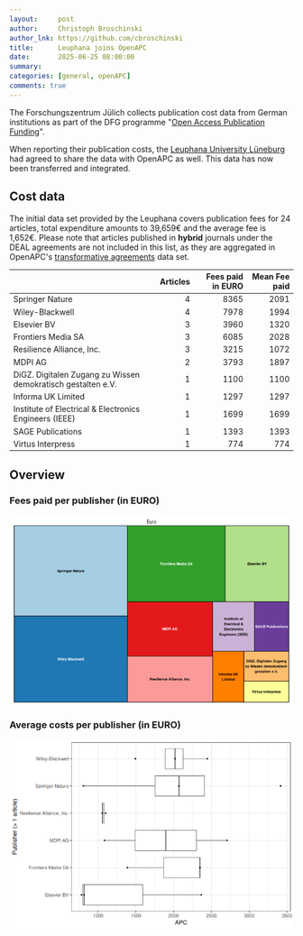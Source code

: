 ```yaml
---
layout:     post
author:     Christoph Broschinski
author_lnk: https://github.com/cbroschinski
title:      Leuphana joins OpenAPC
date:       2025-06-25 08:00:00
summary:    
categories: [general, openAPC]
comments: true
---
```





The Forschungszentrum Jülich collects publication cost data from German institutions as part of the DFG programme "[Open Access Publication Funding](https://www.fz-juelich.de/en/zb/open-science/open-access/monitoring-dfg-oa-publication-funding)".

When reporting their publication costs, the [Leuphana University Lüneburg](https://www.leuphana.de/en/) had agreed to share the data with OpenAPC as well. This data has now been transferred and integrated.


## Cost data



The initial data set provided by the Leuphana covers publication fees for 24 articles, total expenditure amounts to 39,659€ and the average fee is 1,652€. Please note that articles published in **hybrid** journals under the DEAL agreements are not included in this list, as they are aggregated in OpenAPC's [transformative agreements](https://github.com/OpenAPC/openapc-de/tree/master/data/transformative_agreements) data set.




|                                                             | Articles| Fees paid in EURO| Mean Fee paid|
|:------------------------------------------------------------|--------:|-----------------:|-------------:|
|Springer Nature                                              |        4|              8365|          2091|
|Wiley-Blackwell                                              |        4|              7978|          1994|
|Elsevier BV                                                  |        3|              3960|          1320|
|Frontiers Media SA                                           |        3|              6085|          2028|
|Resilience Alliance, Inc.                                    |        3|              3215|          1072|
|MDPI AG                                                      |        2|              3793|          1897|
|DiGZ. Digitalen Zugang zu Wissen demokratisch gestalten e.V. |        1|              1100|          1100|
|Informa UK Limited                                           |        1|              1297|          1297|
|Institute of Electrical & Electronics Engineers (IEEE)       |        1|              1699|          1699|
|SAGE Publications                                            |        1|              1393|          1393|
|Virtus Interpress                                            |        1|               774|           774|



## Overview

### Fees paid per publisher (in EURO)

![plot of chunk tree_leuphana_2025_06_25_full](/figure/tree_leuphana_2025_06_25_full-1.png)


###  Average costs per publisher (in EURO)

![plot of chunk box_leuphana_2025_06_25_publisher_full](/figure/box_leuphana_2025_06_25_publisher_full-1.png)
